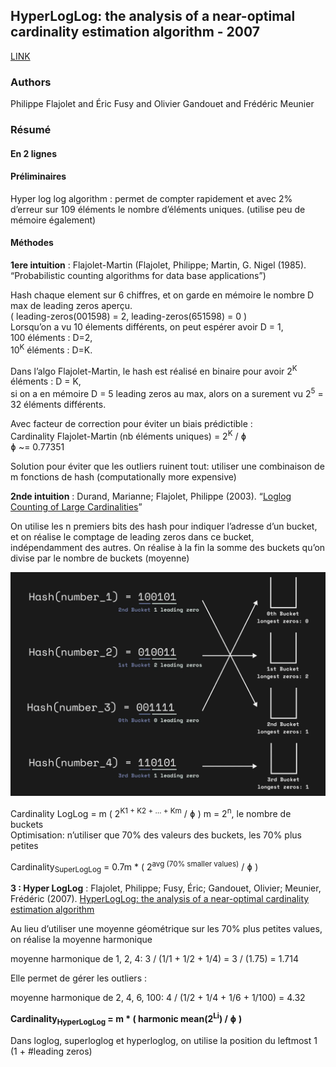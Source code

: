 ## HyperLogLog: the analysis of a near-optimal cardinality estimation algorithm - 2007

[LINK](https://algo.inria.fr/flajolet/Publications/FlFuGaMe07.pdf) 

### Authors  
Philippe Flajolet and Éric Fusy and Olivier Gandouet and Frédéric Meunier

### Résumé

#### En 2 lignes


#### Préliminaires

Hyper log log algorithm : permet de compter rapidement et avec 2% d’erreur sur 109 éléments le nombre d’éléments uniques. (utilise peu de mémoire également)

#### Méthodes

**1ere intuition** : Flajolet-Martin (Flajolet, Philippe; Martin, G. Nigel (1985). “Probabilistic counting algorithms for data base applications”)

Hash chaque element sur 6 chiffres, et on garde en mémoire le nombre D max de leading zeros aperçu.  
( leading-zeros(001598) = 2,   leading-zeros(651598) = 0 )  
Lorsqu’on a vu 10 élements différents, on peut espérer avoir D = 1,  
100 éléments : D=2,  
10<sup>K</sup> éléments : D=K.  


Dans l’algo  Flajolet-Martin, le hash est réalisé en binaire pour avoir 2<sup>K</sup> éléments : D = K,  
si on a en mémoire D = 5 leading zeros au max, alors on a surement vu 2<sup>5</sup> = 32  éléments différents.

Avec facteur de correction pour éviter un biais prédictible :  
Cardinality Flajolet-Martin (nb éléments uniques) = 2<sup>K</sup> / ɸ  
ɸ ~= 0.77351 

Solution pour éviter que les outliers ruinent tout: utiliser une combinaison de m fonctions de hash (computationally more expensive)  



**2nde intuition** : Durand, Marianne; Flajolet, Philippe (2003). “[Loglog Counting of Large Cardinalities](http://algo.inria.fr/flajolet/Publications/DuFl03-LNCS.pdf)”  

On utilise les n premiers bits des hash pour indiquer l’adresse d’un bucket, et on réalise le comptage de leading zeros dans ce bucket, indépendamment des autres. On réalise à la fin la somme des buckets qu’on divise par le nombre de buckets (moyenne) 

![Alt text](/assets/hyploglog.png)


Cardinality LogLog = m ( 2<sup>K1 + K2 + … + Km</sup> / ɸ )   m = 2<sup>n</sup>, le nombre de buckets  
Optimisation: n’utiliser que 70% des valeurs des buckets, les 70% plus petites  

Cardinality<sub>SuperLogLog</sub> = 0.7m * ( 2<sup>avg (70% smaller values)</sup> / ɸ )


**3 : Hyper LogLog** : Flajolet, Philippe; Fusy, Éric; Gandouet, Olivier; Meunier, Frédéric (2007). [HyperLogLog: the analysis of a near-optimal cardinality estimation algorithm](http://algo.inria.fr/flajolet/Publications/FlFuGaMe07.pdf)

Au lieu d’utiliser une moyenne géométrique sur les 70% plus petites values, on réalise la moyenne harmonique 

moyenne harmonique de 1, 2, 4: 
3  /  (1/1 + 1/2 + 1/4)  =  3 / (1.75)  =  1.714

Elle permet de gérer les outliers : 

moyenne harmonique de 2, 4, 6, 100:
4 / (1/2 + 1/4 + 1/6 + 1/100) = 4.32


**Cardinality<sub>HyperLogLog</sub> = m * ( harmonic mean(2<sup>Li</sup>) / ɸ )**

Dans loglog, superloglog et hyperloglog, on utilise la position du leftmost 1 (1 + #leading zeros)
